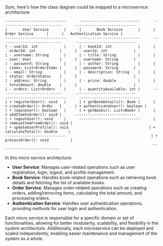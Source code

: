 Sure, here's how the class diagram could be mapped to a microservice architecture:

```
----------------------------      ----------------------------      ----------------------------      ----------------------------
|       User Service       |      |       Book Service       |      |      Order Service      |      |   Authentication Service |
----------------------------      ----------------------------      ----------------------------      ----------------------------
| - userId: int            |      | - bookId: int            |      | - orderId: int           |      | - userId: int            |
| - username: String       |      | - title: String          |      | - user: User             |      | - username: String       |
| - password: String       |      | - author: String         |      | - items: List<OrderItem> |      | - password: String       |
| - email: String          |      | - description: String    |      | - status: OrderStatus    |      |                          |
| - address: String        |      | - price: double          |      | - totalAmount: double    |      |                          |
| - orders: List<Order>    |      | - quantityAvailable: int |      ----------------------------      ----------------------------
----------------------------      ----------------------------
| + registerUser(): void   |      | + getBookDetails(): Book |      | + createOrder(): Order   |      | + authenticateUser(): boolean |
| + loginUser(): boolean   |      | + getBooks(): List<Book> |      | + addItemToOrder(): void |      ----------------------------
| + logoutUser(): void     |      ----------------------------      | + removeItemFromOrder(): void |
| + updateUserProfile(): void                                     | + calculateTotal(): double     |
----------------------------                                       | + processOrder(): void          |
                                                                   ----------------------------
```

In this micro service architecture:

- **User Service**: Manages user-related operations such as user registration, login, logout, and profile management.
- **Book Service**: Handles book-related operations such as retrieving book details and fetching the list of available books.
- **Order Service**: Manages order-related operations such as creating orders, adding/removing items, calculating the total amount, and processing orders.
- **Authentication Service**: Handles user authentication operations, providing methods for user login and authentication.

Each micro service is responsible for a specific domain or set of functionalities, allowing for better modularity, scalability, and flexibility in the system architecture. Additionally, each microservice can be deployed and scaled independently, enabling easier maintenance and management of the system as a whole.